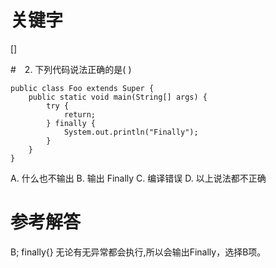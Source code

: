 # 关键字

[]

#　2. 下列代码说法正确的是( )
```
public class Foo extends Super {
	public static void main(String[] args) {
		try {
			return;
		} finally {
			System.out.println("Finally");
		}
	}
}
```
A. 什么也不输出
B. 输出 Finally
C. 编译错误
D. 以上说法都不正确

# 参考解答
B;
finally{} 无论有无异常都会执行,所以会输出Finally，选择B项。